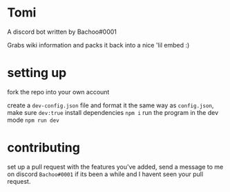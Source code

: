 # Tomi

A discord bot written by Bachoo#0001

Grabs wiki information and packs it back into a nice 'lil embed :)

# setting up
fork the repo into your own account

create a `dev-config.json` file and format it the same way as `config.json`, make sure `dev:true`
install dependencies `npm i`
run the program in the dev mode `npm run dev` 

# contributing

set up a pull request with the features you've added, send a message to me on discord `Bachoo#0001` if its been a while and I havent seen your pull request. 